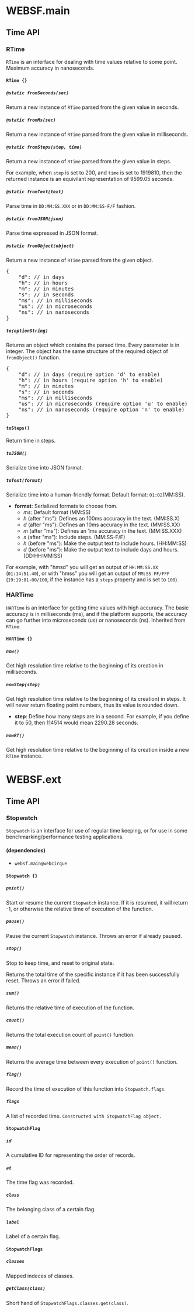 # WEBSF.main
## Time API
### RTime
`RTime` is an interface for dealing with time values relative to some point. Maximum accuracy in nanoseconds.

#### `RTime {}`
##### `@static fromSeconds(sec)`
Return a new instance of `RTime` parsed from the given value in seconds.

##### `@static fromMs(sec)`
Return a new instance of `RTime` parsed from the given value in milliseconds.

##### `@static fromSteps(step, time)`
Return a new instance of `RTime` parsed from the given value in steps.

For example, when `step` is set to 200, and `time` is set to 1919810, then the returned instance is an equivilant representation of 9599.05 seconds.

##### `@static fromText(text)`
Parse time in `DD:MM:SS.XXX` or in `DD:MM:SS-F/F` fashion.

##### `@static fromJSON(json)`
Parse time expressed in JSON format.

##### `@static fromObject(object)`
Return a new instance of `RTime` parsed from the given object.
<pre>{
	"d": // in days
	"h": // in hours
	"m": // in minutes
	"s": // in seconds
	"ms": // in milliseconds
	"us": // in microseconds
	"ns": // in nanoseconds
}</pre>

##### `to(optionString)`
Returns an object which contains the parsed time. Every parameter is in integer. The object has the same structure of the required object of `fromObject()` function.
<pre>{
	"d": // in days (require option 'd' to enable)
	"h": // in hours (require option 'h' to enable)
	"m": // in minutes
	"s": // in seconds
	"ms": // in milliseconds
	"us": // in microseconds (require option 'u' to enable)
	"ns": // in nanoseconds (require option 'n' to enable)
}</pre>

#### `toSteps()`
Return time in steps.

##### `toJSON()`
Serialize time into JSON format.

##### `toText(format)`
Serialize time into a human-friendly format. Default format: `01:02`(MM:SS).

* **format**: Serialized formats to choose from.
    * *ms*: Default format (MM:SS)
    * *h* (after "ms"): Defines an 100ms accuracy in the text. (MM:SS.X)
    * *d* (after "ms"): Defines an 10ms accuracy in the text. (MM:SS.XX)
    * *m* (after "ms"): Defines an 1ms accuracy in the text. (MM:SS.XXX)
    * *s* (after "ms"): Include steps. (MM:SS-F/F)
    * *h* (before "ms"): Make the output text to include hours. (HH:MM:SS)
    * *d* (before "ms"): Make the output text to include days and hours. (DD:HH:MM:SS)

For example, with "hmsd" you will get an output of `HH:MM:SS.XX` (`01:14:51.40`), or with "hmss" you will get an output of `MM:SS-FF/FFF` (`19:19:81-00/100`, if the instance has a `steps` property and is set to `100`).

### HARTime
`HARTime` is an interface for getting time values with high accuracy. The basic accuracy is in milliseconds (ms), and if the platform supports, the accuracy can go further into microseconds (us) or nanoseconds (ns). Inherited from `RTime`.

#### `HARTime {}`
##### `now()`
Get high resolution time relative to the beginning of its creation in milliseconds.

##### `nowStep(step)`
Get high resolution time relative to the beginning of its creation) in steps. It will never return floating point numbers, thus its value is rounded down.

* **step**: Define how many steps are in a second. For example, if you define it to 50, then 114514 would mean 2290.28 seconds.

##### `nowRT()`
Get high resolution time relative to the beginning of its creation inside a new `RTime` instance.

# WEBSF.ext
## Time API
### Stopwatch
`Stopwatch` is an interface for use of regular time keeping, or for use in some benchmarking/performance testing applications.
#### (dependencies)
* `websf.main@webcirque`

#### `Stopwatch {}`

##### `point()`
Start or resume the current `Stopwatch` instance. If it is resumed, it will return -1, or otherwise the relative time of execution of the function.

##### `pause()`
Pause the current `Stopwatch` instance. Throws an error if already paused.

##### `stop()`
Stop to keep time, and reset to original state.

Returns the total time of the specific instance if it has been successfully reset. Throws an error if failed.

##### `sum()`
Returns the relative time of execution of the function.

##### `count()`
Returns the total execution count of `point()` function.

##### `mean()`
Returns the average time between every execution of `point()` function.

##### `flag()`
Record the time of execution of this function into ```Stopwatch.flags```.

##### `flags`
A list of recorded time. ```Constructed with StopwatchFlag object.```

#### `StopwatchFlag`
##### `id`
A cumulative ID for representing the order of records.

##### `at`
The time flag was recorded.

##### `class`
The belonging class of a certain flag.

##### `label`
Label of a certain flag.

#### `StopwatchFlags`
##### `classes`
Mapped indeces of classes.

##### `getClass(class)`
Short hand of `StopwatchFlags.classes.get(class)`.